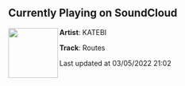 ## Currently Playing on SoundCloud

[<img align="left" width="100" src="https://i1.sndcdn.com/artworks-q4HabpkDtjePyiSI-zk41yw-t500x500.jpg">](https://soundcloud.com/katebi/routes-1)

**Artist**: KATEBI 

**Track**: Routes

Last updated at 03/05/2022 21:02
